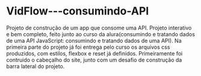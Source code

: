 # VidFlow---consumindo-API
Projeto de construção de um app que consome uma API.
Projeto interativo e bem completo, feito junto ao curso da alura(consumindo e tratando dados de uma API JavaScript: consumindo e tratando dados de uma API).
Na primeira parte do projeto já foi entrega pelo curso os arquivos css produzidos, com estilos, flexbox e reset já definidos.
Primeiramente foi contruido o cabeçalho do site, junto com um desafio de construção da barra lateral do projeto.
